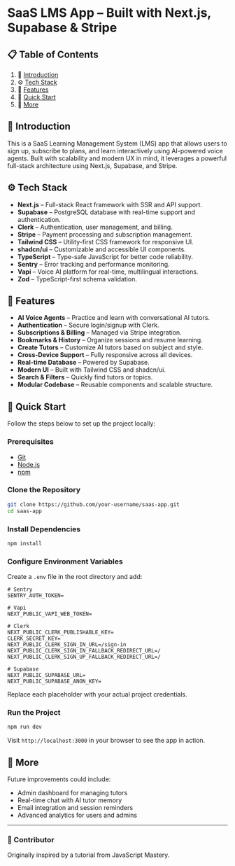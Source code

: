 # SaaS LMS App – Built with Next.js, Supabase & Stripe

## 📋 Table of Contents

1. 🤖 [Introduction](#introduction)
2. ⚙️ [Tech Stack](#tech-stack)
3. 🔋 [Features](#features)
4. 🤸 [Quick Start](#quick-start)
5. 🚀 [More](#more)

## 🤖 Introduction

This is a SaaS Learning Management System (LMS) app that allows users to sign up, subscribe to plans, and learn interactively using AI-powered voice agents. Built with scalability and modern UX in mind, it leverages a powerful full-stack architecture using Next.js, Supabase, and Stripe.

## ⚙️ Tech Stack

* **Next.js** – Full-stack React framework with SSR and API support.
* **Supabase** – PostgreSQL database with real-time support and authentication.
* **Clerk** – Authentication, user management, and billing.
* **Stripe** – Payment processing and subscription management.
* **Tailwind CSS** – Utility-first CSS framework for responsive UI.
* **shadcn/ui** – Customizable and accessible UI components.
* **TypeScript** – Type-safe JavaScript for better code reliability.
* **Sentry** – Error tracking and performance monitoring.
* **Vapi** – Voice AI platform for real-time, multilingual interactions.
* **Zod** – TypeScript-first schema validation.

## 🔋 Features

* **AI Voice Agents** – Practice and learn with conversational AI tutors.
* **Authentication** – Secure login/signup with Clerk.
* **Subscriptions & Billing** – Managed via Stripe integration.
* **Bookmarks & History** – Organize sessions and resume learning.
* **Create Tutors** – Customize AI tutors based on subject and style.
* **Cross-Device Support** – Fully responsive across all devices.
* **Real-time Database** – Powered by Supabase.
* **Modern UI** – Built with Tailwind CSS and shadcn/ui.
* **Search & Filters** – Quickly find tutors or topics.
* **Modular Codebase** – Reusable components and scalable structure.

## 🤸 Quick Start

Follow the steps below to set up the project locally:

### Prerequisites

* [Git](https://git-scm.com/)
* [Node.js](https://nodejs.org/)
* [npm](https://www.npmjs.com/)

### Clone the Repository

```bash
git clone https://github.com/your-username/saas-app.git
cd saas-app
```

### Install Dependencies

```bash
npm install
```

### Configure Environment Variables

Create a `.env` file in the root directory and add:

```env
# Sentry
SENTRY_AUTH_TOKEN=

# Vapi
NEXT_PUBLIC_VAPI_WEB_TOKEN=

# Clerk
NEXT_PUBLIC_CLERK_PUBLISHABLE_KEY=
CLERK_SECRET_KEY=
NEXT_PUBLIC_CLERK_SIGN_IN_URL=/sign-in
NEXT_PUBLIC_CLERK_SIGN_IN_FALLBACK_REDIRECT_URL=/
NEXT_PUBLIC_CLERK_SIGN_UP_FALLBACK_REDIRECT_URL=/

# Supabase
NEXT_PUBLIC_SUPABASE_URL=
NEXT_PUBLIC_SUPABASE_ANON_KEY=
```

Replace each placeholder with your actual project credentials.

### Run the Project

```bash
npm run dev
```

Visit `http://localhost:3000` in your browser to see the app in action.

## 🚀 More

Future improvements could include:

* Admin dashboard for managing tutors
* Real-time chat with AI tutor memory
* Email integration and session reminders
* Advanced analytics for users and admins

---

### 👤 Contributor

Originally inspired by a tutorial from JavaScript Mastery.
